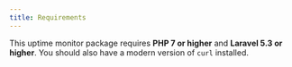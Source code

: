 ```yaml
---
title: Requirements
---
```

This uptime monitor package requires **PHP 7 or higher** and **Laravel 5.3 or higher**. You should also have a modern version of `curl` installed.

[comment]: <> (I think you need to be specific about a minimum version of curl)
